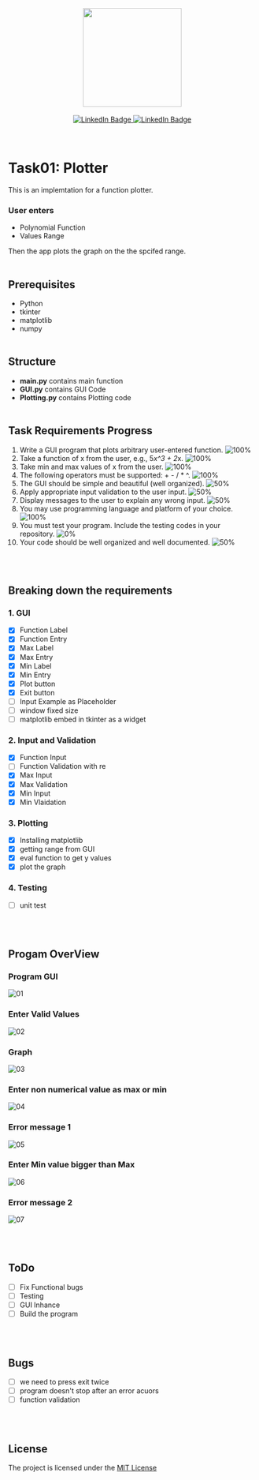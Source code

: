 <div id="header" align="center">
  <img src="https://media.giphy.com/media/cmqZM1lFsKHqo/giphy.gif" width="200"/>
</div>

<br>
<div id="badges" align="center">
 <a href="#">
    <img src="https://img.shields.io/badge/python-version?style=for-the-badge&logo=python&logoColor=white" alt="LinkedIn Badge"/>
  </a>
  <a href="https://www.linkedin.com/in/ahmed-yasser-elbrmbaly/">
    <img src="https://img.shields.io/badge/LinkedIn-blue?style=for-the-badge&logo=linkedin&logoColor=white" alt="LinkedIn Badge"/>
  </a>
  
</div>
<br><br>

# Task01: Plotter

This is an implemtation for a function plotter.
<br>

### User enters

* Polynomial Function
* Values Range

Then the app plots the graph on the the spcifed range.
<br><br>

## Prerequisites

* Python
* tkinter
* matplotlib
* numpy
<br><br>

## Structure

* **main.py** contains main function
* **GUI.py** contains GUI Code
* **Plotting.py** contains Plotting code
<br><br>

## Task Requirements Progress

1. Write a GUI program that plots arbitrary user-entered function.
![100%](https://progress-bar.dev/100/)
2. Take a function of x from the user, e.g., 5*x^3 + 2*x.
![100%](https://progress-bar.dev/100/)
3. Take min and max values of x from the user.
![100%](https://progress-bar.dev/100/)
4. The following operators must be supported: + - / * ^.
![100%](https://progress-bar.dev/100/)
5. The GUI should be simple and beautiful (well organized).
![50%](https://progress-bar.dev/50/)
6. Apply appropriate input validation to the user input.
![50%](https://progress-bar.dev/50/)
7. Display messages to the user to explain any wrong input.
![50%](https://progress-bar.dev/50/)
8. You may use programming language and platform of your choice.
![100%](https://progress-bar.dev/100/)
9. You must test your program. Include the testing codes in your repository.
![0%](https://progress-bar.dev/0/)
10. Your code should be well organized and well documented.
![50%](https://progress-bar.dev/50/)

<br><br>

## Breaking down the requirements

### 1. GUI

* [x] Function Label
* [x] Function Entry
* [x] Max Label
* [x] Max Entry
* [x] Min Label
* [x] Min Entry
* [x] Plot button
* [x] Exit button
* [ ] Input Example as Placeholder
* [ ] window fixed size
* [ ] matplotlib embed in tkinter as a widget

### 2. Input and Validation

* [x] Function Input
* [ ] Function Validation with re
* [x] Max Input
* [x] Max Validation
* [x] Min Input
* [x] Min Vlaidation

### 3. Plotting

* [x] Installing matplotlib
* [x] getting range from GUI
* [x] eval function to get y values
* [x] plot the graph

### 4. Testing

* [ ] unit test

<br><br>

## Progam OverView

### Program GUI

![01](https://github.com/ahmedelbrmbaly/plotter/blob/main/snapshots/01.png)

### Enter Valid Values

![02](https://github.com/ahmedelbrmbaly/plotter/blob/main/snapshots/02.png)

### Graph

![03](https://github.com/ahmedelbrmbaly/plotter/blob/main/snapshots/03.png)

### Enter non numerical value as max or min

![04](https://github.com/ahmedelbrmbaly/plotter/blob/main/snapshots/04.png)

### Error message 1

![05](https://github.com/ahmedelbrmbaly/plotter/blob/main/snapshots/05.png)

### Enter Min value bigger than Max

![06](https://github.com/ahmedelbrmbaly/plotter/blob/main/snapshots/06.png)

### Error message 2

![07](https://github.com/ahmedelbrmbaly/plotter/blob/main/snapshots/07.png)

<br><br>

## ToDo

* [ ] Fix Functional bugs
* [ ] Testing
* [ ] GUI Inhance
* [ ] Build the program

<br><br>

## Bugs

* [ ] we need to press exit twice
* [ ] program doesn't stop after an error acuors
* [ ] function validation

<br><br>

## License

The project is licensed under the [MIT License](https://en.wikipedia.org/wiki/MIT_License)

